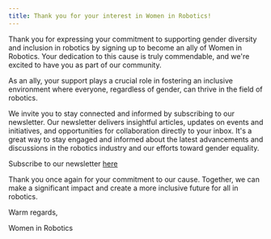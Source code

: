 ```yaml
---
title: Thank you for your interest in Women in Robotics!
---
```

Thank you for expressing your commitment to supporting gender diversity and inclusion in robotics by signing up to become an ally of Women in Robotics. Your dedication to this cause is truly commendable, and we're excited to have you as part of our community.

As an ally, your support plays a crucial role in fostering an inclusive environment where everyone, regardless of gender, can thrive in the field of robotics.

We invite you to stay connected and informed by subscribing to our newsletter. Our newsletter delivers insightful articles, updates on events and initiatives, and opportunities for collaboration directly to your inbox. It's a great way to stay engaged and informed about the latest advancements and discussions in the robotics industry and our efforts toward gender equality.

Subscribe to our newsletter [here](https://www.womeninrobotics.org/newsletter)

Thank you once again for your commitment to our cause. Together, we can make a significant impact and create a more inclusive future for all in robotics.

Warm regards,

Women in Robotics
